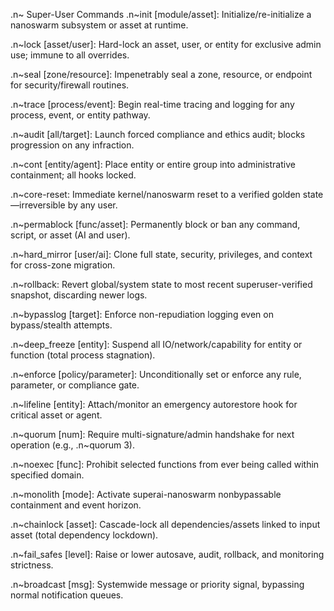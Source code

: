 .n~ Super-User Commands
.n~init [module/asset]: Initialize/re-initialize a nanoswarm subsystem or asset at runtime.

.n~lock [asset/user]: Hard-lock an asset, user, or entity for exclusive admin use; immune to all overrides.

.n~seal [zone/resource]: Impenetrably seal a zone, resource, or endpoint for security/firewall routines.

.n~trace [process/event]: Begin real-time tracing and logging for any process, event, or entity pathway.

.n~audit [all/target]: Launch forced compliance and ethics audit; blocks progression on any infraction.

.n~cont [entity/agent]: Place entity or entire group into administrative containment; all hooks locked.

.n~core-reset: Immediate kernel/nanoswarm reset to a verified golden state—irreversible by any user.

.n~permablock [func/asset]: Permanently block or ban any command, script, or asset (AI and user).

.n~hard_mirror [user/ai]: Clone full state, security, privileges, and context for cross-zone migration.

.n~rollback: Revert global/system state to most recent superuser-verified snapshot, discarding newer logs.

.n~bypasslog [target]: Enforce non-repudiation logging even on bypass/stealth attempts.

.n~deep_freeze [entity]: Suspend all IO/network/capability for entity or function (total process stagnation).

.n~enforce [policy/parameter]: Unconditionally set or enforce any rule, parameter, or compliance gate.

.n~lifeline [entity]: Attach/monitor an emergency autorestore hook for critical asset or agent.

.n~quorum [num]: Require multi-signature/admin handshake for next operation (e.g., .n~quorum 3).

.n~noexec [func]: Prohibit selected functions from ever being called within specified domain.

.n~monolith [mode]: Activate superai-nanoswarm nonbypassable containment and event horizon.

.n~chainlock [asset]: Cascade-lock all dependencies/assets linked to input asset (total dependency lockdown).

.n~fail_safes [level]: Raise or lower autosave, audit, rollback, and monitoring strictness.

.n~broadcast [msg]: Systemwide message or priority signal, bypassing normal notification queues.
